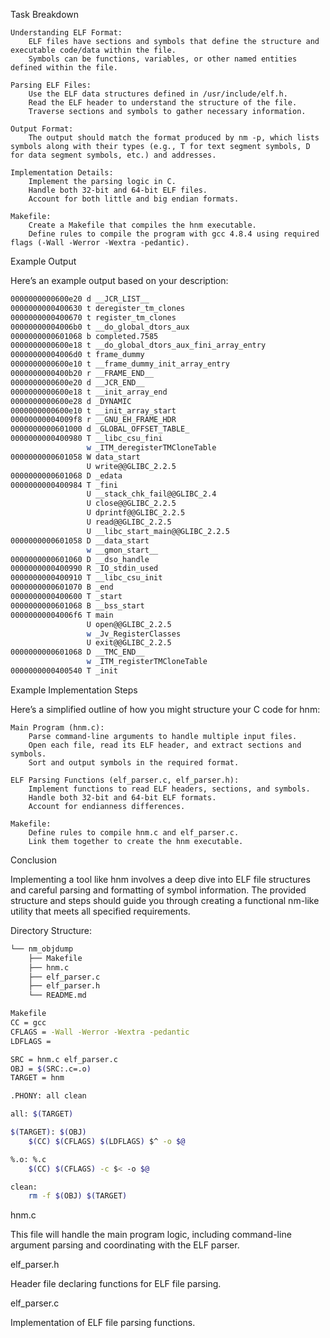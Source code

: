 Task Breakdown 

    Understanding ELF Format:
        ELF files have sections and symbols that define the structure and executable code/data within the file.
        Symbols can be functions, variables, or other named entities defined within the file.

    Parsing ELF Files:
        Use the ELF data structures defined in /usr/include/elf.h.
        Read the ELF header to understand the structure of the file.
        Traverse sections and symbols to gather necessary information.

    Output Format:
        The output should match the format produced by nm -p, which lists symbols along with their types (e.g., T for text segment symbols, D for data segment symbols, etc.) and addresses.

    Implementation Details:
        Implement the parsing logic in C.
        Handle both 32-bit and 64-bit ELF files.
        Account for both little and big endian formats.

    Makefile:
        Create a Makefile that compiles the hnm executable.
        Define rules to compile the program with gcc 4.8.4 using required flags (-Wall -Werror -Wextra -pedantic).

Example Output

Here’s an example output based on your description:

```bash
0000000000600e20 d __JCR_LIST__
0000000000400630 t deregister_tm_clones
0000000000400670 t register_tm_clones
00000000004006b0 t __do_global_dtors_aux
0000000000601068 b completed.7585
0000000000600e18 t __do_global_dtors_aux_fini_array_entry
00000000004006d0 t frame_dummy
0000000000600e10 t __frame_dummy_init_array_entry
0000000000400b20 r __FRAME_END__
0000000000600e20 d __JCR_END__
0000000000600e18 t __init_array_end
0000000000600e28 d _DYNAMIC
0000000000600e10 t __init_array_start
00000000004009f8 r __GNU_EH_FRAME_HDR
0000000000601000 d _GLOBAL_OFFSET_TABLE_
0000000000400980 T __libc_csu_fini
                 w _ITM_deregisterTMCloneTable
0000000000601058 W data_start
                 U write@@GLIBC_2.2.5
0000000000601068 D _edata
0000000000400984 T _fini
                 U __stack_chk_fail@@GLIBC_2.4
                 U close@@GLIBC_2.2.5
                 U dprintf@@GLIBC_2.2.5
                 U read@@GLIBC_2.2.5
                 U __libc_start_main@@GLIBC_2.2.5
0000000000601058 D __data_start
                 w __gmon_start__
0000000000601060 D __dso_handle
0000000000400990 R _IO_stdin_used
0000000000400910 T __libc_csu_init
0000000000601070 B _end
0000000000400600 T _start
0000000000601068 B __bss_start
00000000004006f6 T main
                 U open@@GLIBC_2.2.5
                 w _Jv_RegisterClasses
                 U exit@@GLIBC_2.2.5
0000000000601068 D __TMC_END__
                 w _ITM_registerTMCloneTable
0000000000400540 T _init

```

Example Implementation Steps

Here’s a simplified outline of how you might structure your C code for hnm:

    Main Program (hnm.c):
        Parse command-line arguments to handle multiple input files.
        Open each file, read its ELF header, and extract sections and symbols.
        Sort and output symbols in the required format.

    ELF Parsing Functions (elf_parser.c, elf_parser.h):
        Implement functions to read ELF headers, sections, and symbols.
        Handle both 32-bit and 64-bit ELF formats.
        Account for endianness differences.

    Makefile:
        Define rules to compile hnm.c and elf_parser.c.
        Link them together to create the hnm executable.

Conclusion

Implementing a tool like hnm involves a deep dive into ELF file structures and careful parsing and formatting of symbol information. The provided structure and steps should guide you through creating a functional nm-like utility that meets all specified requirements.


Directory Structure:

```bash
└── nm_objdump
    ├── Makefile
    ├── hnm.c
    ├── elf_parser.c
    ├── elf_parser.h
    └── README.md

```

```bash
Makefile
CC = gcc
CFLAGS = -Wall -Werror -Wextra -pedantic
LDFLAGS =

SRC = hnm.c elf_parser.c
OBJ = $(SRC:.c=.o)
TARGET = hnm

.PHONY: all clean

all: $(TARGET)

$(TARGET): $(OBJ)
	$(CC) $(CFLAGS) $(LDFLAGS) $^ -o $@

%.o: %.c
	$(CC) $(CFLAGS) -c $< -o $@

clean:
	rm -f $(OBJ) $(TARGET)

```

hnm.c

This file will handle the main program logic, including command-line argument parsing and coordinating with the ELF parser.

elf_parser.h

Header file declaring functions for ELF file parsing.

elf_parser.c

Implementation of ELF file parsing functions.

